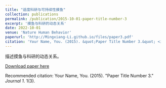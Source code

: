 ```yaml
---
title: "适度科研与可持续性摸鱼"
collection: publications
permalink: /publication/2015-10-01-paper-title-number-3
excerpt: '摸鱼与科研的动态关系'
date: 2022-10-01
venue: 'Nature Human Behavior'
paperurl: 'http://Mingxiang-Li.github.io/files/paper3.pdf'
citation: 'Your Name, You. (2015). &quot;Paper Title Number 3.&quot; <i>Journal 1</i>. 1(3).'
---
```

描述摸鱼与科研的动态关系。

[Download paper here](http://Mingxiang-Li.github.io/files/paper3.pdf)

Recommended citation: Your Name, You. (2015). "Paper Title Number 3." <i>Journal 1</i>. 1(3).
